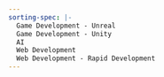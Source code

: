 ```yaml
---
sorting-spec: |-
  Game Development - Unreal
  Game Development - Unity
  AI
  Web Development
  Web Development - Rapid Development
---
```

